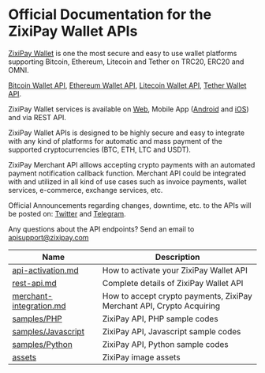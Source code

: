 # Official Documentation for the ZixiPay Wallet APIs

[ZixiPay Wallet](https://zixipay.com/) is one the most secure and easy to use wallet platforms supporting Bitcoin, Ethereum, Litecoin and Tether on TRC20, ERC20 and OMNI.

[Bitcoin Wallet API](https://zixipay.com/), [Ethereum Wallet API](https://zixipay.com/), [Litecoin Wallet API](https://zixipay.com/), [Tether Wallet API](https://zixipay.com/).

ZixiPay Wallet services is available on [Web](https://zixipay.com/), Mobile App ([Android](https://play.google.com/store/apps/details?id=com.zixipay.wallet) and [iOS](https://apps.apple.com/us/app/zixipay-btc-eth-ltc-usdt/id1492139262)) and via REST API.

ZixiPay Wallet APIs is designed to be highly secure and easy to integrate with any kind of platforms for automatic and mass payment of the supported cryptocurrencies (BTC, ETH, LTC and USDT).

ZixiPay Merchant API alllows accepting crypto payments with an automated payment notification callback function. Merchant API could be integrated with and utilized in all kind of use cases such as invoice payments, wallet services, e-commerce, exchange services, etc. 

Official Announcements regarding changes, downtime, etc. to the APIs will be posted on: [Twitter](https://twitter.com/zixipay) and [Telegram](https://t.me/zixipay).

Any questions about the API endpoints? Send an email to apisupport@zixipay.com

Name | Description
------------ | ------------
[api-activation.md](./api-activation.md) | How to activate your ZixiPay Wallet API
[rest-api.md](./rest-api.md) |Complete details of ZixiPay Wallet API
[merchant-integration.md](./merchant.md) | How to accept crypto payments, ZixiPay Merchant API, Crypto Acquiring
[samples/PHP](https://github.com/zixipay/zixipay.github.io/tree/master/samples/PHP)|ZixiPay API, PHP sample codes
[samples/Javascript](https://github.com/zixipay/zixipay.github.io/tree/master/samples/Javascript)|ZixiPay API, Javascript sample codes
[samples/Python](https://github.com/zixipay/zixipay.github.io/tree/master/samples/Python)|ZixiPay API, Python sample codes
[assets](./assets/)|ZixiPay image assets

